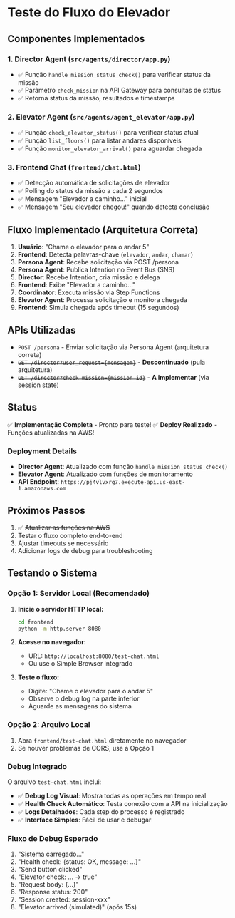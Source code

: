 # Teste do Fluxo do Elevador

## Componentes Implementados

### 1. Director Agent (`src/agents/director/app.py`)
- ✅ Função `handle_mission_status_check()` para verificar status da missão
- ✅ Parâmetro `check_mission` na API Gateway para consultas de status
- ✅ Retorna status da missão, resultados e timestamps

### 2. Elevator Agent (`src/agents/agent_elevator/app.py`)
- ✅ Função `check_elevator_status()` para verificar status atual
- ✅ Função `list_floors()` para listar andares disponíveis
- ✅ Função `monitor_elevator_arrival()` para aguardar chegada

### 3. Frontend Chat (`frontend/chat.html`)
- ✅ Detecção automática de solicitações de elevador
- ✅ Polling do status da missão a cada 2 segundos
- ✅ Mensagem "Elevador a caminho..." inicial
- ✅ Mensagem "Seu elevador chegou!" quando detecta conclusão

## Fluxo Implementado (Arquitetura Correta)

1. **Usuário**: "Chame o elevador para o andar 5"
2. **Frontend**: Detecta palavras-chave (`elevador`, `andar`, `chamar`)
3. **Persona Agent**: Recebe solicitação via POST /persona
4. **Persona Agent**: Publica Intention no Event Bus (SNS)
5. **Director**: Recebe Intention, cria missão e delega
6. **Frontend**: Exibe "Elevador a caminho..."
7. **Coordinator**: Executa missão via Step Functions
8. **Elevator Agent**: Processa solicitação e monitora chegada
9. **Frontend**: Simula chegada após timeout (15 segundos)

## APIs Utilizadas

- `POST /persona` - Enviar solicitação via Persona Agent (arquitetura correta)
- ~~`GET /director?user_request={mensagem}`~~ - **Descontinuado** (pula arquitetura)
- ~~`GET /director?check_mission={mission_id}`~~ - **A implementar** (via session state)

## Status

✅ **Implementação Completa** - Pronto para teste!
✅ **Deploy Realizado** - Funções atualizadas na AWS!

### Deployment Details
- **Director Agent**: Atualizado com função `handle_mission_status_check()`
- **Elevator Agent**: Atualizado com funções de monitoramento
- **API Endpoint**: `https://pj4vlvxrg7.execute-api.us-east-1.amazonaws.com`

## Próximos Passos

1. ✅ ~~Atualizar as funções na AWS~~
2. Testar o fluxo completo end-to-end
3. Ajustar timeouts se necessário  
4. Adicionar logs de debug para troubleshooting

## Testando o Sistema

### Opção 1: Servidor Local (Recomendado)

1. **Inicie o servidor HTTP local:**
   ```bash
   cd frontend
   python -m http.server 8080
   ```

2. **Acesse no navegador:**
   - URL: `http://localhost:8080/test-chat.html`
   - Ou use o Simple Browser integrado

3. **Teste o fluxo:**
   - Digite: "Chame o elevador para o andar 5"
   - Observe o debug log na parte inferior
   - Aguarde as mensagens do sistema

### Opção 2: Arquivo Local

1. Abra `frontend/test-chat.html` diretamente no navegador
2. Se houver problemas de CORS, use a Opção 1

### Debug Integrado

O arquivo `test-chat.html` inclui:

- ✅ **Debug Log Visual**: Mostra todas as operações em tempo real
- ✅ **Health Check Automático**: Testa conexão com a API na inicialização  
- ✅ **Logs Detalhados**: Cada step do processo é registrado
- ✅ **Interface Simples**: Fácil de usar e debugar

### Fluxo de Debug Esperado

1. "Sistema carregado..."
2. "Health check: {status: OK, message: ...}"
3. "Send button clicked"
4. "Elevator check: ... -> true"
5. "Request body: {...}"
6. "Response status: 200"
7. "Session created: session-xxx"
8. "Elevator arrived (simulated)" (após 15s)
